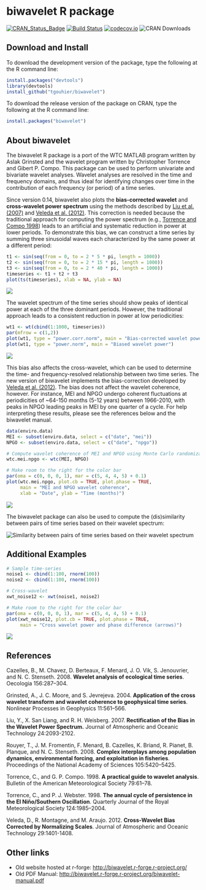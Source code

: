 <!-- README.md is generated from README.Rmd. Please edit that file -->
biwavelet R package
===================

[![CRAN\_Status\_Badge](http://www.r-pkg.org/badges/version/biwavelet)](http://cran.r-project.org/package=biwavelet) [![Build Status](https://travis-ci.org/vsimko/biwavelet.svg)](https://travis-ci.org/vsimko/biwavelet) [![codecov.io](https://codecov.io/github/vsimko/biwavelet/coverage.svg?branch=master)](https://codecov.io/github/vsimko/biwavelet?branch=master) ![CRAN Downloads](http://cranlogs-dev.r-pkg.org/badges/biwavelet)

Download and Install
--------------------

To download the development version of the package, type the following at the R command line:

``` r
install.packages("devtools")
library(devtools)
install_github("tgouhier/biwavelet")
```

To download the release version of the package on CRAN, type the following at the R command line:

``` r
install.packages("biwavelet")
```

About biwavelet
---------------

The biwavelet R package is a port of the WTC MATLAB program written by Aslak Grinsted and the wavelet program written by Christopher Torrence and Gibert P. Compo. This package can be used to perform univariate and bivariate wavelet analyses. Wavelet analyses are resolved in the time and frequency domains, and thus ideal for identifying changes over time in the contribution of each frequency (or period) of a time series.

Since version 0.14, biwavelet also plots the **bias-corrected wavelet** and **cross-wavelet power spectrum** using the methods described by [Liu et al. (2007)](#Liu2007) and [Veleda et al. (2012)](#Veleda2012). This correction is needed because the traditional approach for computing the power spectrum (e.g., [Torrence and Compo 1998](#TorrenceCompo1998)) leads to an artificial and systematic reduction in power at lower periods. To demonstrate this bias, we can construct a time series by summing three sinusoidal waves each characterized by the same power at a different period:

``` r
t1 <- sin(seq(from = 0, to = 2 * 5 * pi, length = 1000))
t2 <- sin(seq(from = 0, to = 2 * 15 * pi, length = 1000))
t3 <- sin(seq(from = 0, to = 2 * 40 * pi, length = 1000))
timeseries <- t1 + t2 + t3
plot(ts(timeseries), xlab = NA, ylab = NA)
```

![](inst/webimg/README-ts_3x_sin-1.png)

The wavelet spectrum of the time series should show peaks of identical power at each of the three dominant periods. However, the traditional approach leads to a consistent reduction in power at low periodicities:

``` r
wt1 <- wt(cbind(1:1000, timeseries))
par(mfrow = c(1,2))
plot(wt1, type = "power.corr.norm", main = "Bias-corrected wavelet power")
plot(wt1, type = "power.norm", main = "Biased wavelet power")
```

![](inst/webimg/README-wt_bias-1.png)

This bias also affects the cross-wavelet, which can be used to determine the time- and frequency-resolved relationship between two time series. The new version of biwavelet implements the bias-correction developed by [Veleda et al. (2012)](#Veleda2012). The bias does not affect the wavelet coherence, however. For instance, MEI and NPGO undergo coherent fluctuations at periodicities of ~64-150 months (5-12 years) between 1966-2010, with peaks in NPGO leading peaks in MEI by one quarter of a cycle. For help interpreting these results, please see the references below and the biwavelet manual.

``` r
data(enviro.data)
MEI <- subset(enviro.data, select = c("date", "mei"))
NPGO <- subset(enviro.data, select = c("date", "npgo"))

# Compute wavelet coherence of MEI and NPGO using Monte Carlo randomization
wtc.mei.npgo <- wtc(MEI, NPGO)
```

``` r
# Make room to the right for the color bar
par(oma = c(0, 0, 0, 1), mar = c(5, 4, 4, 5) + 0.1)
plot(wtc.mei.npgo, plot.cb = TRUE, plot.phase = TRUE,
     main = "MEI and NPGO wavelet coherence",
     xlab = "Date", ylab = "Time (months)")
```

![](inst/webimg/README-wtc_example-1.png)

<!-- Original image: ![MEI and NPGO wavelet coherence](inst/webimg/wtc.png) -->
The biwavelet package can also be used to compute the (dis)similarity between pairs of time series based on their wavelet spectrum:

![Similarity between pairs of time series based on their wavelet spectrum](inst/webimg/wclust.png)

Additional Examples
-------------------

``` r
# Sample time-series
noise1 <- cbind(1:100, rnorm(100))
noise2 <- cbind(1:100, rnorm(100))

# Cross-wavelet
xwt_noise12 <- xwt(noise1, noise2)

# Make room to the right for the color bar
par(oma = c(0, 0, 0, 1), mar = c(5, 4, 4, 5) + 0.1)
plot(xwt_noise12, plot.cb = TRUE, plot.phase = TRUE,
     main = "Cross wavelet power and phase difference (arrows)")
```

![](inst/webimg/README-xwt_example-1.png)

References
----------

<a id="Cazelles2008"/> Cazelles, B., M. Chavez, D. Berteaux, F. Menard, J. O. Vik, S. Jenouvrier, and N. C. Stenseth. 2008. **Wavelet analysis of ecological time series**. Oecologia 156:287–304.

<a id="Grinsted2004"/> Grinsted, A., J. C. Moore, and S. Jevrejeva. 2004. **Application of the cross wavelet transform and wavelet coherence to geophysical time series**. Nonlinear Processes in Geophysics 11:561–566.

<a id="Liu2007"/> Liu, Y., X. San Liang, and R. H. Weisberg. 2007. **Rectification of the Bias in the Wavelet Power Spectrum.** Journal of Atmospheric and Oceanic Technology 24:2093-2102.

<a id="Rouyer2008"/> Rouyer, T., J. M. Fromentin, F. Menard, B. Cazelles, K. Briand, R. Pianet, B. Planque, and N. C. Stenseth. 2008. **Complex interplays among population dynamics, environmental forcing, and exploitation in fisheries**. Proceedings of the National Academy of Sciences 105:5420–5425.

<a id="TorrenceCompo1998"/> Torrence, C., and G. P. Compo. 1998. **A practical guide to wavelet analysis**. Bulletin of the American Meteorological Society 79:61–78.

<a id="TorrenceWebster1998"/> Torrence, C., and P. J. Webster. 1998. **The annual cycle of persistence in the El Niño/Southern Oscillation**. Quarterly Journal of the Royal Meteorological Society 124:1985–2004.

<a id="Veleda2012"/> Veleda, D., R. Montagne, and M. Araujo. 2012. **Cross-Wavelet Bias Corrected by Normalizing Scales**. Journal of Atmospheric and Oceanic Technology 29:1401-1408.

Other links
-----------

-   Old website hosted at r-forge: <http://biwavelet.r-forge.r-project.org/>
-   Old PDF Manual: <http://biwavelet.r-forge.r-project.org/biwavelet-manual.pdf>
